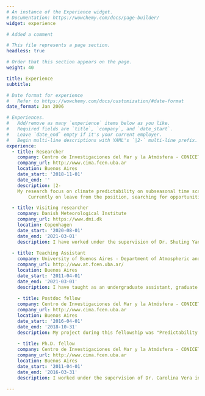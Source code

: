 ```yaml
---
# An instance of the Experience widget.
# Documentation: https://wowchemy.com/docs/page-builder/
widget: experience

# Added a comment

# This file represents a page section.
headless: true

# Order that this section appears on the page.
weight: 40

title: Experience
subtitle:

# Date format for experience
#   Refer to https://wowchemy.com/docs/customization/#date-format
date_format: Jan 2006

# Experiences.
#   Add/remove as many `experience` items below as you like.
#   Required fields are `title`, `company`, and `date_start`.
#   Leave `date_end` empty if it's your current employer.
#   Begin multi-line descriptions with YAML's `|2-` multi-line prefix.
experience:
  - title: Researcher
    company: Centro de Investigaciones del Mar y la Atmósfera - CONICET - UBA
    company_url: http://www.cima.fcen.uba.ar
    location: Buenos Aires
    date_start: '2018-11-01'
    date_end: ''
    description: |2-
    My research focus on climate predictability on subseasonal time scales using data from the S2S and SubX projects; climate variability, especially on intraseasonal time scales; and extreme events such as heat waves.
        Currently on leave from the position, searching for opportunities and reseach challenges to expand my knowledge.

  - title: Visiting researcher
    company: Danish Meteorological Institute
    company_url: https://www.dmi.dk
    location: Copenhagen
    date_start: '2020-08-01'
    date_end: '2021-03-01'
    description: I have worked under the supervision of Dr. Shuting Yang studying the representation and decadal prediction of the leading pattern of sea surface temperature-sea level pressure coupled variability in the South Atlantic Ocean, the South Atlantic Ocean Dipole, in the EC-Earth3 model.        
        
  - title: Teaching Assistant
    company: University of Buenos Aires - Department of Atmospheric and Oceanic Sciences
    company_url: http://www.at.fcen.uba.ar/
    location: Buenos Aires
    date_start: '2011-04-01'
    date_end: '2021-03-01'
    description: I have taught as an undergraduate assistant, graduate assistant and since 2017 as head teaching assistant topics such as probability and statistics for the climate system, atmospheric dynamics and programming in MatLab.
    
    - title: Postdoc fellow
    company: Centro de Investigaciones del Mar y la Atmósfera - CONICET - UBA
    company_url: http://www.cima.fcen.uba.ar
    location: Buenos Aires
    date_start: '2016-04-01'
    date_end: '2018-10-31'
    description: My project during this fellowship was "Predictability study for the development of subseasonal forecasts in South America"
    
    - title: Ph.D. fellow
    company: Centro de Investigaciones del Mar y la Atmósfera - CONICET - UBA
    company_url: http://www.cima.fcen.uba.ar
    location: Buenos Aires
    date_start: '2011-04-01'
    date_end: '2016-03-31'
    description: I worked under the supervision of Dr. Carolina Vera in the thesis "A study on the sources of intraseasonal variability in South America"
    
---
```

